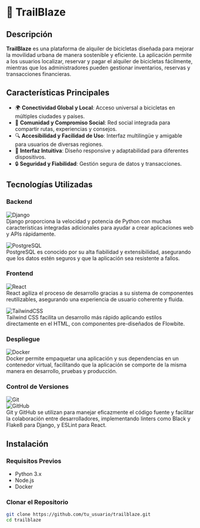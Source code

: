 # 🚴 TrailBlaze

## Descripción
**TrailBlaze** es una plataforma de alquiler de bicicletas diseñada para mejorar la movilidad urbana de manera sostenible y eficiente. La aplicación permite a los usuarios localizar, reservar y pagar el alquiler de bicicletas fácilmente, mientras que los administradores pueden gestionar inventarios, reservas y transacciones financieras.

## Características Principales
- 🌍 **Conectividad Global y Local**: Acceso universal a bicicletas en múltiples ciudades y países.
- 💬 **Comunidad y Compromiso Social**: Red social integrada para compartir rutas, experiencias y consejos.
- 🔍 **Accesibilidad y Facilidad de Uso**: Interfaz multilingüe y amigable para usuarios de diversas regiones.
- 📱 **Interfaz Intuitiva**: Diseño responsive y adaptabilidad para diferentes dispositivos.
- 🔒 **Seguridad y Fiabilidad**: Gestión segura de datos y transacciones.

## Tecnologías Utilizadas
### Backend
![Django](https://img.shields.io/badge/Django-092E20?style=for-the-badge&logo=django&logoColor=white)  
Django proporciona la velocidad y potencia de Python con muchas características integradas adicionales para ayudar a crear aplicaciones web y APIs rápidamente.

![PostgreSQL](https://img.shields.io/badge/PostgreSQL-316192?style=for-the-badge&logo=postgresql&logoColor=white)  
PostgreSQL es conocido por su alta fiabilidad y extensibilidad, asegurando que los datos estén seguros y que la aplicación sea resistente a fallos.

### Frontend
![React](https://img.shields.io/badge/React-20232A?style=for-the-badge&logo=react&logoColor=61DAFB)  
React agiliza el proceso de desarrollo gracias a su sistema de componentes reutilizables, asegurando una experiencia de usuario coherente y fluida.

![TailwindCSS](https://img.shields.io/badge/TailwindCSS-38B2AC?style=for-the-badge&logo=tailwind-css&logoColor=white)  
Tailwind CSS facilita un desarrollo más rápido aplicando estilos directamente en el HTML, con componentes pre-diseñados de Flowbite.

### Despliegue
![Docker](https://img.shields.io/badge/Docker-2496ED?style=for-the-badge&logo=docker&logoColor=white)  
Docker permite empaquetar una aplicación y sus dependencias en un contenedor virtual, facilitando que la aplicación se comporte de la misma manera en desarrollo, pruebas y producción.

### Control de Versiones
![Git](https://img.shields.io/badge/Git-F05032?style=for-the-badge&logo=git&logoColor=white)  
![GitHub](https://img.shields.io/badge/GitHub-181717?style=for-the-badge&logo=github&logoColor=white)  
Git y GitHub se utilizan para manejar eficazmente el código fuente y facilitar la colaboración entre desarrolladores, implementando linters como Black y Flake8 para Django, y ESLint para React.

## Instalación
### Requisitos Previos
- Python 3.x
- Node.js
- Docker

### Clonar el Repositorio
```bash
git clone https://github.com/tu_usuario/trailblaze.git
cd trailblaze
